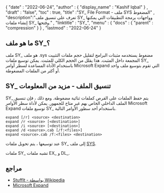 {
  "date" : "2022-06-24",
  "author" : {
    "display_name" : "Kashif Iqbal"
} ,
  "draft" : "false",
  "toc" : true,
  "title" :"SY_ File Format - ملف SYS المضغوط" ,
  "description":"تعرف على تنسيق ملف SY_ وواجهات برمجة التطبيقات التي يمكنها إنشاء ملفات SY_ وفتحها." ,
  "linktitle" : "SY_",
  "menu" : {
    "docs" : {
      "parent" : "compression"
}
} ,
  "lastmod" : "2022-06-24"
}

## ما هو ملف SY_؟

ملف SY_ هو ملف .sys مضغوط يستخدمه مثبتات البرامج لتقليل حجم ملفات التثبيت المجمعة داخل المثبت. هذا يقلل من الحجم الكلي للمثبت. يمكن توسيع ملفات SY_ باستخدام الأداة المساعدة لسطر أوامر Microsoft Expand التي تقوم بتوسيع ملف واحد أو أكثر من الملفات المضغوطة.

## SY_ تنسيق الملف - مزيد من المعلومات

SY_ يتم حفظ الملفات على القرص كملفات ثنائية مضغوطة. ومع ذلك ، فإن تنسيق الملف الداخلي الخاص بهم غير متاح للجمهور. يمكن لأداة سطر الأوامر Microsoft Expand توسيع ملفات SY_ باستخدام أحد سطور الأوامر التالية.

```
expand [/r] <source> <destination>
expand /r <source> [<destination>]
expand /i <source> [<destination>]
expand /d <source>.cab [/f:<files>]
expand <source>.cab /f:<files> <destination>
```
عند توسيعها ، يتم تحويل ملفات SY_ إلى ملف [SYS](https://docs.fileformat.com/system/sys/).

ملفات SY_ تشبه ملفات EX_ و DL_.

## مراجع

* [StuffIt - بواسطة Wikipedia](https://en.wikipedia.org/wiki/StuffIt)
* [Microsoft Expand](https://docs.microsoft.com/en-us/windows-server/administration/windows-commands/expand)

